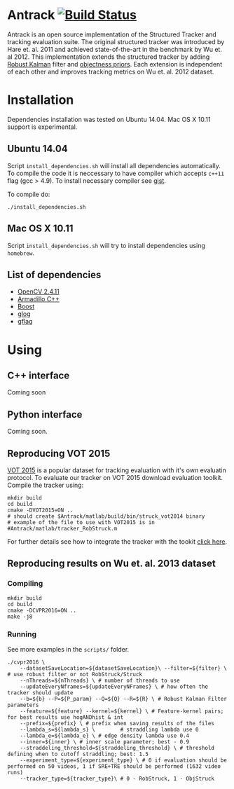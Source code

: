 # Antrack [![Build Status](https://travis-ci.org/ibogun/Antrack.svg?branch=master)](https://travis-ci.org/ibogun/Antrack)
Antrack is an open source implementation of the Structured Tracker and tracking evaluation suite. The original structured tracker was introduced by Hare et. al. 2011 and achieved state-of-the-art in the benchmark by Wu et. al 2012. This implementation extends the structured tracker by adding [Robust Kalman](http://my.fit.edu/~ibogun2010/Projects/Robust_tracking_by_detection/index.html) filter and [objectness priors](http://my.fit.edu/~ibogun2010/Projects/Object_aware_tracking/index.html). Each extension is independent of each other and improves tracking metrics on Wu et. al. 2012 dataset.

# Installation
Dependencies installation was tested on Ubuntu 14.04. Mac OS X 10.11 support is experimental.
## Ubuntu 14.04
Script ``install_dependencies.sh`` will install all dependencies automatically. To compile the code it is neccessary to have compiler which
 accepts ``c++11`` flag (gcc > 4.9). To install necessary compiler see [gist](https://gist.github.com/ibogun/ec0a4005c25df57a1b9d).

To compile do:

    ./install_dependencies.sh
## Mac OS X 10.11
 Script ``install_dependencies.sh`` will try to install dependencies using ``homebrew``.

## List of dependencies
* [OpenCV 2.4.11](http://opencv.org/)
* [Armadillo C++](http://arma.sourceforge.net/)
* [Boost](http://www.boost.org/)
* [glog](https://github.com/google/glogg)
* [gflag](https://github.com/gflags/gflags)


# Using
## C++ interface
Coming soon

## Python interface
Coming soon.

## Reproducing VOT 2015
[VOT 2015](http://www.votchallenge.net/vot2015/dataset.html) is a popular dataset for tracking evaluation with it's own evaluatin protocol. To evaluate our tracker on VOT 2015 download evaluation toolkit. Compile the tracker using:

    mkdir build
    cd build
    cmake -DVOT2015=ON ..
    # should create $Antrack/matlab/build/bin/struck_vot2014 binary
    # example of the file to use with VOT2015 is in #Antrack/matlab/tracker_RobStruck.m

For further details see how to integrate the tracker with the tookit [click here](http://www.votchallenge.net/howto/integration.html).
## Reproducing results on Wu et. al. 2013 dataset

### Compiling
    mkdir build
    cd build
    cmake -DCVPR2016=ON ..
    make -j8

### Running

See more examples in the ``scripts/`` folder.

    ./cvpr2016 \        
        --datasetSaveLocation=${datasetSaveLocation}\ --filter=${filter} \ # use robust filter or not RobStruck/Struck
        --nThreads=${nThreads} \ # number of threads to use
        --updateEveryNframes=${updateEveryNFrames} \ # how often the tracker should update
        --b=${b} --P=${P_param} --Q=${Q} --R=${R} \ # Robust Kalman Filter parameters
        --feature=${feature} --kernel=${kernel} \ # Feature-kernel pairs; for best results use hogANDhist & int
        --prefix=${prefix} \ # prefix when saving results of the files
        --lambda_s=${lambda_s} \        # straddling lambda use 0
        --lambda_e=${lambda_e} \ # edge density lambda use 0.4
        --inner=${inner} \ # inner scale parameter; best - 0.9
        --straddeling_threshold=${straddeling_threshold} \ # threshold defining when to cutoff straddling; best: 1.5
        --experiment_type=${experiment_type} \ # 0 if evaluation should be performed on 50 videos, 1 if SRE+TRE should be performed (1632 video runs)
        --tracker_type=${tracker_type}\ # 0 - RobStruck, 1 - ObjStruck
